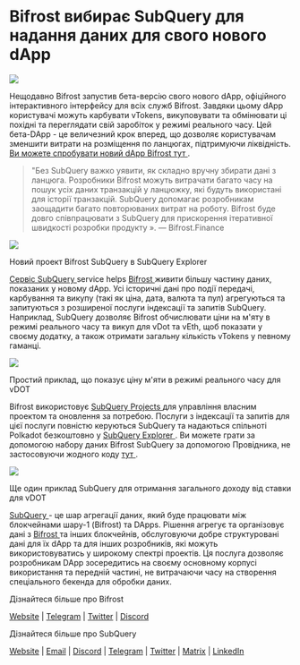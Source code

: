 # Bifrost вибирає SubQuery для надання даних для свого нового dApp

![](https://miro.medium.com/max/1400/0*nqNosmn0y7FHOI42)

Нещодавно Bifrost запустив бета-версію свого нового dApp, офіційного інтерактивного інтерфейсу для всіх служб Bifrost. Завдяки цьому dApp користувачі можуть карбувати vTokens, викуповувати та обмінювати ці похідні та переглядати свій заробіток у режимі реального часу. Цей бета-DApp - це величезний крок вперед, що дозволяє користувачам зменшити витрати на розміщення по ланцюгах, підтримуючи ліквідність. [ Ви можете спробувати новий dApp Bifrost тут ](https://apps.bifrost.finance/).

> "Без SubQuery важко уявити, як складно вручну збирати дані з ланцюга. Розробники Bifrost можуть витрачати багато часу на пошук усіх даних транзакцій у ланцюжку, які будуть використані для історії транзакцій. SubQuery допомагає розробникам заощадити багато повторюваних витрат на роботу. Bifrost буде довго співпрацювати з SubQuery для прискорення ітеративної швидкості розробки продукту ». — Bifrost.Finance


![](https://miro.medium.com/max/1400/0*_JK-h0rjef6rk1ot)

Новий проект Bifrost SubQuery в SubQuery Explorer

[ Сервіс SubQuery ](https://subquery.network/) service helps [ Bifrost ](https://bifrost.finance/) живити більшу частину даних, показаних у новому dApp. Усі історичні дані про події передачі, карбування та викупу (такі як ціна, дата, валюта та пул) агрегуються та запитуються з розширеної послуги індексації та запитів SubQuery. Наприклад, SubQuery дозволяє Bifrost обчислювати ціни на м'яту в режимі реального часу та викуп для vDot та vEth, щоб показати у своєму додатку, а також отримати загальну кількість vTokens у певному гаманці.

![](https://miro.medium.com/max/1400/0*WIxvwcgPIHzCf0E3)

Простий приклад, що показує ціну м'яти в режимі реального часу для vDOT

Bifrost використовує [ SubQuery Projects ](https://project.subquery.network/) для управління власним проектом та оновлення за потребою. Послуги з індексації та запитів для цієї послуги повністю керуються SubQuery та надаються спільноті Polkadot безкоштовно у [ SubQuery  Explorer ](https://explorer.subquery.network/). Ви можете грати за допомогою набору даних Bifrost SubQuery за допомогою Провідника, не застосовуючи жодного коду [ тут ](https://explorer.subquery.network/subquery/bifrost-finance/subql).

![](https://miro.medium.com/max/1400/0*J9Rao6oyFMxVNWzZ)

Ще один приклад SubQuery для отримання загального доходу від ставки для vDOT

[ SubQuery ](https://subquery.network/) - це шар агрегації даних, який буде працювати між блокчейнами шару-1 (Bifrost) та DApps. Рішення агрегує та організовує дані з [ Bifrost ](https://bifrost.finance/) та інших блокчейнів, обслуговуючи добре структуровані дані для їх dApp та для інших розробників, які можуть використовуватись у широкому спектрі проектів. Ця послуга дозволяє розробникам DApp зосередитись на своєму основному корпусі використання та передній частині, не витрачаючи часу на створення спеціального бекенда для обробки даних.

Дізнайтеся більше про Bifrost

[Website](https://bifrost.finance/) | [Telegram](https://t.me/bifrost_finance) | [Twitter](https://twitter.com/bifrost_finance) | [Discord](https://discord.gg/XjnjdKBNXj)

Дізнайтеся більше про SubQuery

[Website](https://subquery.network/) | [Email](mailto:hello@subquery.network) | [Discord](https://discord.com/invite/78zg8aBSMG) | [Telegram](https://t.me/subquerynetwork) | [Twitter](https://twitter.com/subquerynetwork) | [Matrix](https://matrix.to/#/#subquery:matrix.org) | [LinkedIn](https://www.linkedin.com/company/subquery)